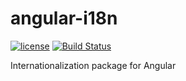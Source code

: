 # angular-i18n

[![license](https://img.shields.io/github/license/mashape/apistatus.svg?maxAge=2592000)](http://opensource.org/licenses/MIT)
[![Build Status](https://travis-ci.org/cubitworx/angular-i18n.svg?branch=master)](https://travis-ci.org/cubitworx/angular-i18n)

Internationalization package for Angular
